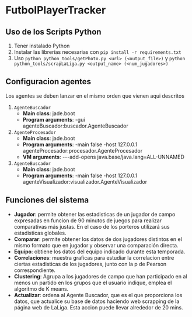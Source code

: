 # FutbolPlayerTracker

## Uso de los Scripts Python
1. Tener instalado Python
2. Instalar las librerías necesarias con 
`pip install -r requirements.txt`
3. Uso `python python_tools/getPhoto.py <url> (<output_file>)` y `python python_tools/scrapLaLiga.py <output_name> (<num_jugadores>)`

## Configuracion agentes
Los agentes se deben lanzar en el mismo orden que vienen aqui descritos
1. `AgenteBuscador` 
    - **Main class**: jade.boot 
    - **Program arguments**: -gui agenteBuscador:buscador.AgenteBuscador
2. `AgenteProcesador` 
    - **Main class**: jade.boot 
    - **Program arguments**: -main false -host 127.0.0.1 agenteProcesador:procesador.AgenteProcesador
    - **VM arguments**: ---add-opens java.base/java.lang=ALL-UNNAMED
3. `AgenteBuscador` 
    - **Main class**: jade.boot 
    - **Program arguments**: -main false -host 127.0.0.1 agenteVisualizador:visualizador.AgenteVisualizador

## Funciones del sistema
* **Jugador**: permite obtener las estadisticas de un jugador de campo expresadas en funcion de 90 minutos de juegos para realizar comparativas más justas. En el caso de los porteros utilizará sus estadisticas globales.
* **Comparar**: permite obtener los datos de dos jugadores distintos en el mismo formato que en jugador y observar una comparación directa.
* **Equipo**: obtiene los datos del equipo indicado durante esta temporada.
* **Correlaciones**: muestra graficas para estudiar la correlacion entre ciertas estadisticas de los jugadores, junto con la p de Pearson correspondiente.
* **Clustering**: Agrupa a los jugadores de campo que han participado en al menos un partido en los grupos que el usuario indique, emplea el algoritmo de K means.
* **Actualizar**: ordena al Agente Buscador, que es el que proporciona los datos, que actualice su base de datos haciendo web scrapping de la página web de LaLiga. Esta accion puede llevar alrededor de 20 mins. 

